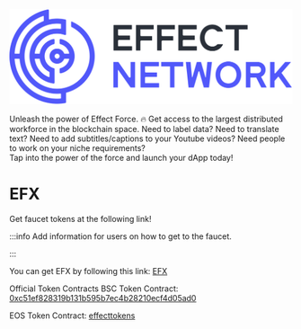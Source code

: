 ![Effect Network](./assets/logo.png)

Unleash the power of Effect Force. 🔥
Get access to the largest distributed workforce in the blockchain space.
Need to label data? Need to translate text? Need to add subtitles/captions to your Youtube videos? Need people to work on your niche requirements?  
Tap into the power of the force and launch your dApp today!


 
# EFX

Get faucet tokens at the following link!

:::info 
Add information for users on how to get to the faucet.

:::

You can get EFX by following this link: [EFX](https://effect.network/token-page)

Official Token Contracts
BSC Token Contract:
[0xc51ef828319b131b595b7ec4b28210ecf4d05ad0](https://bscscan.com/token/0xC51Ef828319b131B595b7ec4B28210eCf4d05aD0)

EOS Token Contract:
[effecttokens](https://www.bloks.io/account/effecttokens)

